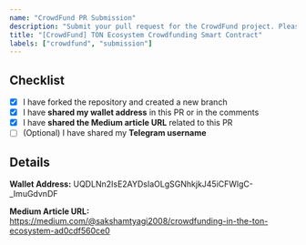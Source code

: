 ```yaml
---
name: "CrowdFund PR Submission"
description: "Submit your pull request for the CrowdFund project. Please ensure you have provided all required information."
title: "[CrowdFund] TON Ecosystem Crowdfunding Smart Contract"
labels: ["crowdfund", "submission"]
---
```


## Checklist

- [x] I have forked the repository and created a new branch
- [x] I have **shared my wallet address** in this PR or in the comments
- [x] I have **shared the Medium article URL** related to this PR
- [ ] (Optional) I have shared my **Telegram username**

## Details

**Wallet Address:**
UQDLNn2IsE2AYDsIaOLgSGNhkjkJ45iCFWlgC-_ImuGdvnDF

**Medium Article URL:**
https://medium.com/@sakshamtyagi2008/crowdfunding-in-the-ton-ecosystem-ad0cdf560ce0